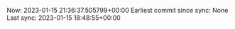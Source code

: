 Now: 2023-01-15 21:36:37.505799+00:00 Earliest commit since sync: None Last sync: 2023-01-15 18:48:55+00:00
